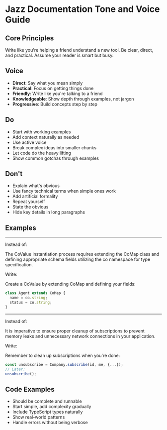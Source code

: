 # Jazz Documentation Tone and Voice Guide

## Core Principles

Write like you're helping a friend understand a new tool. Be clear, direct, and practical. Assume your reader is smart but busy.

## Voice

- **Direct**: Say what you mean simply
- **Practical**: Focus on getting things done
- **Friendly**: Write like you're talking to a friend
- **Knowledgeable**: Show depth through examples, not jargon
- **Progressive**: Build concepts step by step

## Do

- Start with working examples
- Add context naturally as needed
- Use active voice
- Break complex ideas into smaller chunks
- Let code do the heavy lifting
- Show common gotchas through examples

## Don't

- Explain what's obvious
- Use fancy technical terms when simple ones work
- Add artificial formality
- Repeat yourself
- State the obvious
- Hide key details in long paragraphs

## Examples

---

Instead of:

The CoValue instantiation process requires extending the CoMap class and defining appropriate schema fields utilizing the co namespace for type specification.

Write:

Create a CoValue by extending CoMap and defining your fields:

```ts
class Agent extends CoMap {
  name = co.string;
  status = co.string;
}
```

---

Instead of:

It is imperative to ensure proper cleanup of subscriptions to prevent memory leaks and unnecessary network connections in your application.

Write:

Remember to clean up subscriptions when you're done:

```ts
const unsubscribe = Company.subscribe(id, me, {...});
// Later:
unsubscribe();
```

## Code Examples

- Should be complete and runnable
- Start simple, add complexity gradually
- Include TypeScript types naturally
- Show real-world patterns
- Handle errors without being verbose
